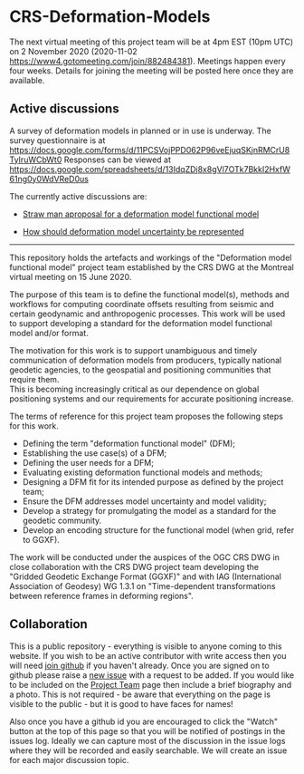 CRS-Deformation-Models
======================

The next virtual meeting of this project team will be at 4pm EST (10pm UTC) on 2 November 2020 (2020-11-02  https://www4.gotomeeting.com/join/882484381).  Meetings happen every four weeks. Details for joining the meeting will be posted here once they are available.

<!--
2020-09-07  https://www4.gotomeeting.com/join/494053021
2020-10-05 https://www4.gotomeeting.com/join/516068053

Note: EDT ends Nov 1
2020-11-02  https://www4.gotomeeting.com/join/882484381
2020-11-30  https://www4.gotomeeting.com/join/270784501
2020-12-28  https://www4.gotomeeting.com/join/437263613
2021-01-25  https://www4.gotomeeting.com/join/150445909
2021-02-22  https://www4.gotomeeting.com/join/577891581

-->

## Active discussions

A survey of deformation models in planned or in use is underway.  The survey questionnaire is at https://docs.google.com/forms/d/11PCSVojPPD062P96veEjuqSKjnRMCrU8TyIruWCbWt0  Responses can be viewed at https://docs.google.com/spreadsheets/d/13IdqZDj8x8gVl7OTk7BkkI2HxfW61ng0y0WdVReD0us

The currently active discussions are:
<!--
* [Refine the working definition](https://github.com/opengeospatial/CRS-Deformation-Models/issues/3) of "deformation model" which sets the scope for this project team
-->
* [Straw man aproposal for a deformation model functional model](https://github.com/opengeospatial/CRS-Deformation-Models/issues/16)

<!--
* [What is a more appropriate name to replace "deformation model](https://github.com/opengeospatial/CRS-Deformation-Models/issues/6)
-->

* [How should deformation model uncertainty be represented](https://github.com/opengeospatial/CRS-Deformation-Models/issues/9) 

______

This repository holds the artefacts and workings of the "Deformation model functional model" project team established by the CRS DWG at the Montreal virtual meeting on 15 June 2020. 

The purpose of this team is to define the functional model(s), methods and workflows for computing coordinate offsets resulting from seismic and certain geodynamic and anthropogenic processes.  This work will be used to support developing
a standard for the deformation model functional model and/or format.

The motivation for this work is to support unambiguous and timely communication of deformation models from producers, typically national geodetic agencies, to the geospatial and positioning communities that require them.  
This is becoming increasingly critical as our dependence on global positioning systems and our requirements for accurate positioning increase.

The terms of reference for this project team proposes the following steps for this work. 

* Defining the term "deformation functional model" (DFM);
* Establishing the use case(s) of a DFM;
* Defining the user needs for a DFM;
* Evaluating existing deformation functional models and methods;
* Designing a DFM fit for its intended purpose as defined by the project team; 
* Ensure the DFM addresses model uncertainty and model validity;
* Develop a strategy for promulgating the model as a standard for the geodetic community.
* Develop an encoding structure for the functional model (when grid, refer to GGXF).

The work will be conducted under the auspices of the OGC CRS DWG in close collaboration with the CRS DWG project team developing the "Gridded Geodetic Exchange Format (GGXF)" and with IAG (International Association of Geodesy) WG 1.3.1 on "Time-dependent transformations between reference frames in deforming regions". 


## Collaboration

This is a public repository - everything is visible to anyone coming to this
website.  If you wish to be an active contributor with write access then you 
will need [join github](https://github.com/join) if you haven't already.  Once
you are signed on to github please raise a [new issue](https://github.com/opengeospatial/CRS-Deformation-Models/issues/new) with a request to be added.  If you would like to be included on the 
[Project Team](https://github.com/opengeospatial/CRS-Deformation-Models/wiki/Project-team) page then include a brief biography and a photo.  This is not 
required - be aware that everything on the page is visible to the public -  but it is good to have faces for names!  

Also once you have a github id you are encouraged to click the "Watch" button at the top of this page so that you will be notified of postings in the issues log.  Ideally we can capture most of the discussion in the issue logs where they will be recorded and easily searchable.  We will create an issue for each major discussion topic.


